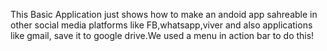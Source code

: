 This Basic Application just shows how to make an andoid app sahreable in other social media platforms like FB,whatsapp,viver and also applications
like gmail, save it to google drive.We used a menu in action bar to do this!
